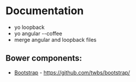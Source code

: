 # Documentation

- yo loopback
- yo angular --coffee
- merge angular and loopback files

## Bower components:

- [Bootstrap](https://github.com/twbs/bootstrap/) - https://github.com/twbs/bootstrap/
